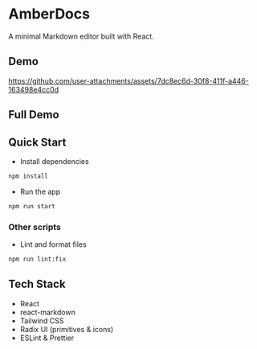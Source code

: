# AmberDocs

A minimal Markdown editor built with React.

## Demo



https://github.com/user-attachments/assets/7dc8ec6d-30f8-411f-a446-163498e4cc0d


## Full Demo



## Quick Start

- Install dependencies 

```bash
npm install
```
- Run the app

```bash
npm run start
```

### Other scripts

- Lint and format files

```bash
npm run lint:fix
```

## Tech Stack

- React
- react-markdown
- Tailwind CSS
- Radix UI (primitives & icons)
- ESLint & Prettier
